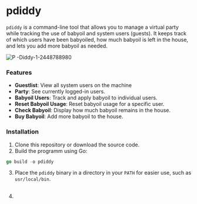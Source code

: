 # pdiddy

`pdiddy` is a command-line tool that allows you to manage a virtual party while tracking the use of babyoil and system users (guests). It keeps track of which users have been babyoiled, how much babyoil is left in the house, and lets you add more babyoil as needed.

![P -Diddy-1-2448788980](https://github.com/user-attachments/assets/5f917a04-dbab-4995-98f7-e13720a24f5b)



### Features

- **Guestlist**: View all system users on the machine
- **Party**: See currently logged-in users.
- **Babyoil Users**: Track and apply babyoil to individual users.
- **Reset Babyoil Usage**: Reset babyoil usage for a specific user.
- **Check Babyoil**: Display how much babyoil remains in the house.
- **Buy Babyoil**: Add more babyoil to the house.

### Installation

1. Clone this repository or download the source code.
2. Build the programm using Go:
```go
go build -o pdiddy
```

3. Place the `pdiddy` binary in a directory in your `PATH` for easier use, such as `usr/local/bin`.

4. ##
